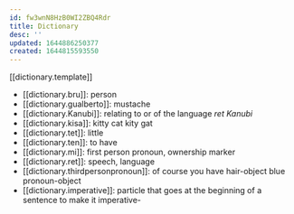 ```yaml
---
id: fw3wnN8HzB0WI2ZBQ4Rdr
title: Dictionary
desc: ''
updated: 1644886250377
created: 1644815593550
---
```

[[dictionary.template]]

- [[dictionary.bru]]: person
- [[dictionary.gualberto]]: mustache
- [[dictionary.Kanubi]]: relating to or of the language *ret Kanubi* 
- [[dictionary.kisa]]: kitty cat kity gat
- [[dictionary.tet]]: little
- [[dictionary.ten]]: to have
- [[dictionary.mi]]: first person pronoun, ownership marker
- [[dictionary.ret]]: speech, language
- [[dictionary.thirdpersonpronoun]]: of course you have hair-object blue pronoun-object
- [[dictionary.imperative]]: particle that goes at the beginning of a sentence to make it imperative-
